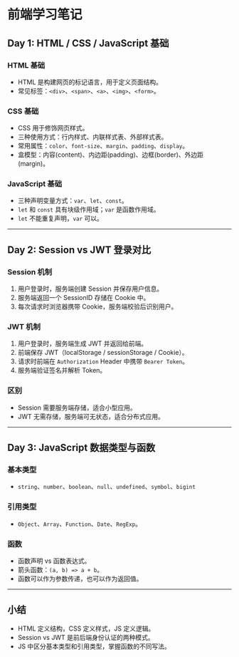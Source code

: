 # 前端学习笔记

## Day 1: HTML / CSS / JavaScript 基础

### HTML 基础
- HTML 是构建网页的标记语言，用于定义页面结构。
- 常见标签：`<div>`、`<span>`、`<a>`、`<img>`、`<form>`。

### CSS 基础
- CSS 用于修饰网页样式。
- 三种使用方式：行内样式、内联样式表、外部样式表。
- 常用属性：`color`、`font-size`、`margin`、`padding`、`display`。
- 盒模型：内容(content)、内边距(padding)、边框(border)、外边距(margin)。

### JavaScript 基础
- 三种声明变量方式：`var`、`let`、`const`。
- `let` 和 `const` 具有块级作用域；`var` 是函数作用域。
- `let` 不能重复声明，`var` 可以。

---

## Day 2: Session vs JWT 登录对比

### Session 机制
1. 用户登录时，服务端创建 Session 并保存用户信息。
2. 服务端返回一个 SessionID 存储在 Cookie 中。
3. 每次请求时浏览器携带 Cookie，服务端校验后识别用户。

### JWT 机制
1. 用户登录时，服务端生成 JWT 并返回给前端。
2. 前端保存 JWT（localStorage / sessionStorage / Cookie）。
3. 请求时前端在 `Authorization` Header 中携带 `Bearer Token`。
4. 服务端验证签名并解析 Token。

### 区别
- Session 需要服务端存储，适合小型应用。
- JWT 无需存储，服务端可无状态，适合分布式应用。

---

## Day 3: JavaScript 数据类型与函数

### 基本类型
- `string`、`number`、`boolean`、`null`、`undefined`、`symbol`、`bigint`

### 引用类型
- `Object`、`Array`、`Function`、`Date`、`RegExp`。

### 函数
- 函数声明 vs 函数表达式。
- 箭头函数：`(a, b) => a + b`。
- 函数可以作为参数传递，也可以作为返回值。

---

## 小结
- HTML 定义结构，CSS 定义样式，JS 定义逻辑。
- Session vs JWT 是前后端身份认证的两种模式。
- JS 中区分基本类型和引用类型，掌握函数的不同写法。
